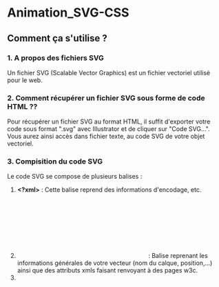# Animation_SVG-CSS
## Comment ça s'utilise ?
### 1. A propos des fichiers SVG 
Un fichier SVG (Scalable Vector Graphics) est un fichier vectoriel utilisé pour le web. 
### 2. Comment récupérer un fichier SVG sous forme de code HTML ?? 
Pour récupérer un fichier SVG au format HTML, il suffit d'exporter votre code sous format ".svg" avec Illustrator et de cliquer sur "Code SVG...". Vous aurez ainsi accès dans fichier texte, au code SVG de votre objet vectoriel.
### 3. Compisition du code SVG
Le code SVG se compose de plusieurs balises : 
1. **<?xml>** : Cette balise reprend des informations d'encodage, etc. 
2. **<svg>** :  Balise reprenant les informations générales de votre vecteur (nom du calque, position,...) ainsi que des attributs xmls faisant renvoyant à des pages w3c. 
3. **<style>** : Permet d'incorporer vos couleurs dans vos illustrations avec la propriété "fill". Propre aux svg. Les classes définies permettant de coloriser vos illustrations s'intitulent "st". Vous les retrouverez dans les balises dessinant vos formes. 
4. **<g>** : Balise regroupant les éléments que vous avez groupé dans votre fichier Illustrator
5. **<polygon>** : Balise indiquant que votre forme est un polygone (forme créé avec l'outil polygone d'Illustrator).
6. **<path>** : Balise indiquant que votre forme est un tracé que vous avez dessiné "vous-meme".

Vous remarquerez que vos balises <polygon> et <path> sont respectivement composés d'attributs "points" et "d". Ces attributs ont en valeur une longue série de chiffres. Il s'agit en fait des coordonnées vectorielles qui permettent à HTML de retracer vos formes. Il vaut donc mieux laisser ces valeurs tranquilles sous peine de voir votre illustation déformée. 

### 4. Sélecteurs CSS du code SVG
Pour pouvoir animer un fichier SVG, le plus intéressant sera donc d'animer les balises composant le SVG. Il faudra ainsi cibler les balises <polygon> ou <path> en CSS. Pour repérer plus facilement les composants de votre SVG, il est recommandé de les nommer dans votre fichier Illustrator. Ainsi, vous pourrez les reconnaitre via les valeurs de leur attributs "id" respectifs. 
  
Vous pourrez dès lors cibler vos tracés et formes via les sélecteur CSS. Si, via un même sélecteur vous voulez cibler plusieurs éléments, il est également possible de rajouter des classes à vos tracés.

### 5. Animation du SVG avec @KeyFrames et :hover
Une fois vos sélecteurs couchés sur votre CSS, il vous suffit de les animer comme n'importe quel autre élément HTML ! 
Vous pouvez réaliser des animations lors d'un survol avec :hover, etc. 
Pour une animation "automatique", utilisez la baliser @KeyFrames. 

Vous pouvez réaliser des animations différentes pour chaque tracé de votre fichier vectoriel. 

Attention, si vous voulez changer la couleur de fond, il faut bien utiliser la propriété "fill" et non "background". 

### 6. Exemple (En SASS)
/** ON REALISE L'ANIMATION DE CHANGEMENT DE COULEUR **/

@keyframes changecolor {
   0%   {
       fill : #fcacac;
    }
  25%  {
      fill : #ac9ded;
    }
  75%  {
      fill : #befab9;
    }
  100% {
      fill : #fcacac;
    }
}

/** ON REALISE L'ANIMATION DE MOUVEMENT **/

@keyframes movesvg { 
   0%   {
       transform: translateY(0);
    }
  50%  {
      transform: translateY(30px);
    }
  100% {
      transform: translateY(0);
    }
}
/** ON CIBLE LE FICHIER VECTORIEL ET LES TRACES ET ON APPLIQUE LES ANNIMATIONS **/

#jean_logo{ // On cible l'élément SVG et on lui applique l'annimation de mouvement avec 'animation: movesvg 2s infinite;' 
    width: 500px;
    animation: movesvg 2s infinite; 
    polygon{ //On cible une 
        fill : white;
        animation: changecolor 2s infinite; 
    }
    // On cible les tracés et on leur appliquel'annimation de changement de couleurs avec des timings différents avec 'animation: changecolor 3s infinite; ' 
    path:nth-of-type(1){
        animation: changecolor 3s infinite; 
        fill : white;
    }
    path:nth-of-type(2){
        fill : white;
        animation: changecolor 4s infinite; 
}
